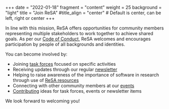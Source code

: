 +++
date = "2022-01-18"
fragment = "content"
weight = 25
background = "light"
title = "Join ReSA"
#title_align = "center" # Default is center, can be left, right or center
+++

In line with this mission, ReSA offers opportunities for community members representing multiple stakeholders to work together to achieve shared goals. As per our [Code of Conduct](./code-of-conduct/), ReSA welcomes and encourages participation by people of all backgrounds and identities.  

You can become involved by: 

  - Joining [task forces](./taskforces/) focused on specific activities 
  - Receiving updates through our regular [newsletter](./news/) 
  - Helping to raise awareness of the importance of software in research through use of [ReSA resources](./resa-resources/)
  - Connecting with other community members at our [events](./events/) 
  - [Contributing](./contact/) ideas for task forces, events or newsletter items 

We look forward to welcoming you! 
